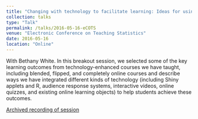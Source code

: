 ```yaml
---
title: "Changing with technology to facilitate learning: Ideas for using technology to find new ways to help students to achieve learning outcomes"
collection: talks
type: "Talk"
permalink: /talks/2016-05-16-eCOTS
venue: "Electronic Conference on Teaching Statistics"
date: 2016-05-16
location: "Online"
---
```


With Bethany White.  In this breakout session,  we selected some of the key learning outcomes from technology-enhanced courses we have taught, including blended, flipped, and completely online courses and describe ways we have integrated different kinds of technology (including Shiny applets and R, audience response systems, interactive videos, online quizzes, and existing online learning objects) to help students achieve these outcomes.

[Archived recording of session](https://www.causeweb.org/cause/ecots/ecots16/breakouts/1)
